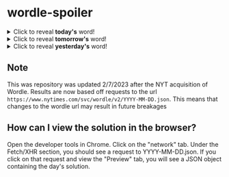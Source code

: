 # wordle-spoiler

<details>
  <summary>Click to reveal <b>today's</b> word!</summary>
  <br>
  <b> canoe </b>
</details>

<details>
  <summary>Click to reveal <b>tomorrow's</b> word!</summary>
  <br>
  <b> latte </b>
</details>

<details>
  <summary>Click to reveal <b>yesterday's</b> word!</summary>
  <br>
  <b> scarf </b>
</details>

## Note
This was repository was updated 2/7/2023 after the NYT acquisition of Wordle. Results are now based off requests to the url `https://www.nytimes.com/svc/wordle/v2/YYYY-MM-DD.json`. This means that changes to the wordle url may result in future breakages

## How can I view the solution in the browser?
Open the developer tools in Chrome. Click on the "network" tab. Under the Fetch/XHR section, you should see a request to YYYY-MM-DD.json. If you click on that request and view the "Preview" tab, you will see a JSON object containing the day's solution.